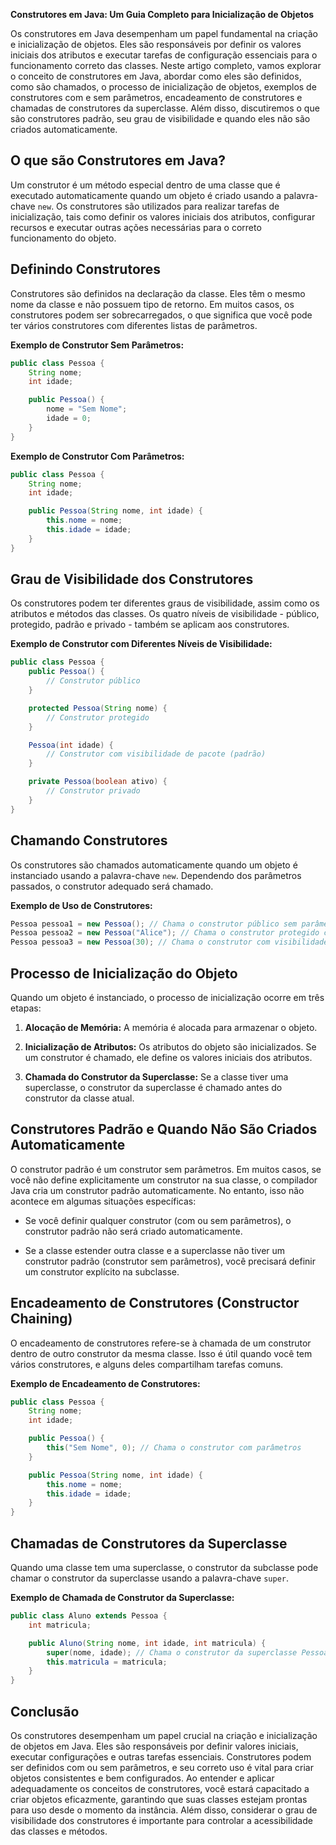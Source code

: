 **Construtores em Java: Um Guia Completo para Inicialização de Objetos**

Os construtores em Java desempenham um papel fundamental na criação e inicialização de objetos. Eles são responsáveis por definir os valores iniciais dos atributos e executar tarefas de configuração essenciais para o funcionamento correto das classes. Neste artigo completo, vamos explorar o conceito de construtores em Java, abordar como eles são definidos, como são chamados, o processo de inicialização de objetos, exemplos de construtores com e sem parâmetros, encadeamento de construtores e chamadas de construtores da superclasse. Além disso, discutiremos o que são construtores padrão, seu grau de visibilidade e quando eles não são criados automaticamente.

## **O que são Construtores em Java?**

Um construtor é um método especial dentro de uma classe que é executado automaticamente quando um objeto é criado usando a palavra-chave `new`. Os construtores são utilizados para realizar tarefas de inicialização, tais como definir os valores iniciais dos atributos, configurar recursos e executar outras ações necessárias para o correto funcionamento do objeto.

## **Definindo Construtores**

Construtores são definidos na declaração da classe. Eles têm o mesmo nome da classe e não possuem tipo de retorno. Em muitos casos, os construtores podem ser sobrecarregados, o que significa que você pode ter vários construtores com diferentes listas de parâmetros.

**Exemplo de Construtor Sem Parâmetros:**

```java
public class Pessoa {
    String nome;
    int idade;

    public Pessoa() {
        nome = "Sem Nome";
        idade = 0;
    }
}
```

**Exemplo de Construtor Com Parâmetros:**

```java
public class Pessoa {
    String nome;
    int idade;

    public Pessoa(String nome, int idade) {
        this.nome = nome;
        this.idade = idade;
    }
}
```

## **Grau de Visibilidade dos Construtores**

Os construtores podem ter diferentes graus de visibilidade, assim como os atributos e métodos das classes. Os quatro níveis de visibilidade - público, protegido, padrão e privado - também se aplicam aos construtores.

**Exemplo de Construtor com Diferentes Níveis de Visibilidade:**

```java
public class Pessoa {
    public Pessoa() {
        // Construtor público
    }

    protected Pessoa(String nome) {
        // Construtor protegido
    }

    Pessoa(int idade) {
        // Construtor com visibilidade de pacote (padrão)
    }

    private Pessoa(boolean ativo) {
        // Construtor privado
    }
}
```

## **Chamando Construtores**

Os construtores são chamados automaticamente quando um objeto é instanciado usando a palavra-chave `new`. Dependendo dos parâmetros passados, o construtor adequado será chamado.

**Exemplo de Uso de Construtores:**

```java
Pessoa pessoa1 = new Pessoa(); // Chama o construtor público sem parâmetros
Pessoa pessoa2 = new Pessoa("Alice"); // Chama o construtor protegido com parâmetro
Pessoa pessoa3 = new Pessoa(30); // Chama o construtor com visibilidade de pacote (padrão) com parâmetro
```

## **Processo de Inicialização do Objeto**

Quando um objeto é instanciado, o processo de inicialização ocorre em três etapas:

1. **Alocação de Memória:** A memória é alocada para armazenar o objeto.

2. **Inicialização de Atributos:** Os atributos do objeto são inicializados. Se um construtor é chamado, ele define os valores iniciais dos atributos.

3. **Chamada do Construtor da Superclasse:** Se a classe tiver uma superclasse, o construtor da superclasse é chamado antes do construtor da classe atual.

## **Construtores Padrão e Quando Não São Criados Automaticamente**

O construtor padrão é um construtor sem parâmetros. Em muitos casos, se você não define explicitamente um construtor na sua classe, o compilador Java cria um construtor padrão automaticamente. No entanto, isso não acontece em algumas situações específicas:

- Se você definir qualquer construtor (com ou sem parâmetros), o construtor padrão não será criado automaticamente.

- Se a classe estender outra classe e a superclasse não tiver um construtor padrão (construtor sem parâmetros), você precisará definir um construtor explícito na subclasse.

## **Encadeamento de Construtores (Constructor Chaining)**

O encadeamento de construtores refere-se à chamada de um construtor dentro de outro construtor da mesma classe. Isso é útil quando você tem vários construtores, e alguns deles compartilham tarefas comuns.

**Exemplo de Encadeamento de Construtores:**

```java
public class Pessoa {
    String nome;
    int idade;

    public Pessoa() {
        this("Sem Nome", 0); // Chama o construtor com parâmetros
    }

    public Pessoa(String nome, int idade) {
        this.nome = nome;
        this.idade = idade;
    }
}
```

## **Chamadas de Construtores da Superclasse**

Quando uma classe tem uma superclasse, o construtor da subclasse pode chamar o construtor da superclasse usando a palavra-chave `super`.

**Exemplo de Chamada de Construtor da Superclasse:**

```java
public class Aluno extends Pessoa {
    int matricula;

    public Aluno(String nome, int idade, int matricula) {
        super(nome, idade); // Chama o construtor da superclasse Pessoa
        this.matricula = matricula;
    }
}
```

## **Conclusão**

Os construtores desempenham um papel crucial na criação e inicialização de objetos em Java. Eles são responsáveis por definir valores iniciais, executar configurações e outras tarefas essenciais. Construtores podem ser definidos com ou sem parâmetros, e seu correto uso é vital para criar objetos consistentes e bem configurados. Ao entender e aplicar adequadamente os conceitos de construtores, você estará capacitado a criar objetos eficazmente, garantindo que suas classes estejam prontas para uso desde o momento da instância. Além disso, considerar o grau de visibilidade dos construtores é importante para controlar a acessibilidade das classes e métodos.


